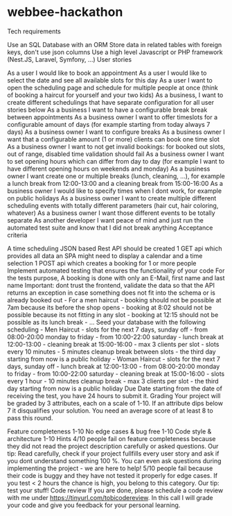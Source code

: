 # webbee-hackathon

Tech requirements

Use an SQL Database with an ORM
Store data in related tables with foreign keys, don't use json columns
Use a high level Javascript or PHP framework (Nest.JS, Laravel, Symfony, ...)
User stories

As a user I would like to book an appointment
As a user I would like to select the date and see all available slots for this day
As a user I want to open the scheduling page and schedule for multiple people at once (think of booking a haircut for yourself and your two kids)
As a business, I want to create different schedulings that have separate configuration for all user stories below
As a business I want to have a configurable break break between appointments
As a business owner I want to offer timeslots for a configurable amount of days (for example starting from today always 7 days)
As a business owner I want to configure breaks
As a business owner I want that a configurable amount (1 or more) clients can book one time slot
As a business owner I want to not get invalid bookings: for booked out slots, out of range, disabled time validation should fail
As a business owner I want to set opening hours which can differ from day to day (for example I want to have different opening hours on weekends and monday)
As a business owner I want create one or multiple breaks (lunch, cleaning, ...), for example a lunch break from 12:00-13:00 and a cleaning break from 15:00-16:00
As a business owner I would like to specify times when I dont work, for example on public holidays
As a business owner I want to create multiple different scheduling events with totally different parameters (hair cut, hair coloring, whatever)
As a business owner I want those different events to be totally separate
As another developer I want peace of mind and just run the automated test suite and know that I did not break anything
Acceptance criteria

A time scheduling JSON based Rest API should be created
1 GET api which provides all data an SPA might need to display a calendar and a time selection
1 POST api which creates a booking for 1 or more people
Implement automated testing that ensures the functionality of your code
For the tests purpose, A booking is done with only an E-Mail, first name and last name
Important: dont trust the frontend, validate the data so that the API returns an exception in case something does not fit into the schema or is already booked out - For a men haircut - booking should not be possible at 7am because its before the shop opens - booking at 8:02 should not be possible because its not fitting in any slot - booking at 12:15 should not be possible as its lunch break - ...
Seed your database with the following scheduling - Men Haircut - slots for the next 7 days, sunday off - from 08:00-20:00 monday to friday - from 10:00-22:00 saturday - lunch break at 12:00-13:00 - cleaning break at 15:00-16:00 - max 3 clients per slot - slots every 10 minutes - 5 minutes cleanup break between slots - the third day starting from now is a public holiday - Woman Haircut - slots for the next 7 days, sunday off - lunch break at 12:00-13:00 - from 08:00-20:00 monday to friday - from 10:00-22:00 saturday - cleaning break at 15:00-16:00 - slots every 1 hour - 10 minutes cleanup break - max 3 clients per slot - the third day starting from now is a public holiday
Due Date
starting from the date of receiving the test, you have 24 hours to submit it.
Grading
Your project will be graded by 3 attributes, each on a scale of 1-10. If an attribute dips below 7 it disqualifies your solution. You need an average score of at least 8 to pass this round.

Feature completeness 1-10
No edge cases & bug free 1-10
Code style & architecture 1-10
Hints
4/10 people fail on feature completeness because they did not read the project description carefully or asked questions. Our tip: Read carefully, check if your project fullfills every user story and ask if you dont understand something 100 %. You can even ask questions during implementing the project - we are here to help!
5/10 people fail because their code is buggy and they have not tested it properly for edge cases. If you test < 2 hours the chance is high, you belong to this category. Our tip: test your stuff!
Code review If you are done, please schedule a code review with me under https://tinyurl.com/tobicodereview. In this call I will grade your code and give you feedback for your personal learning.
